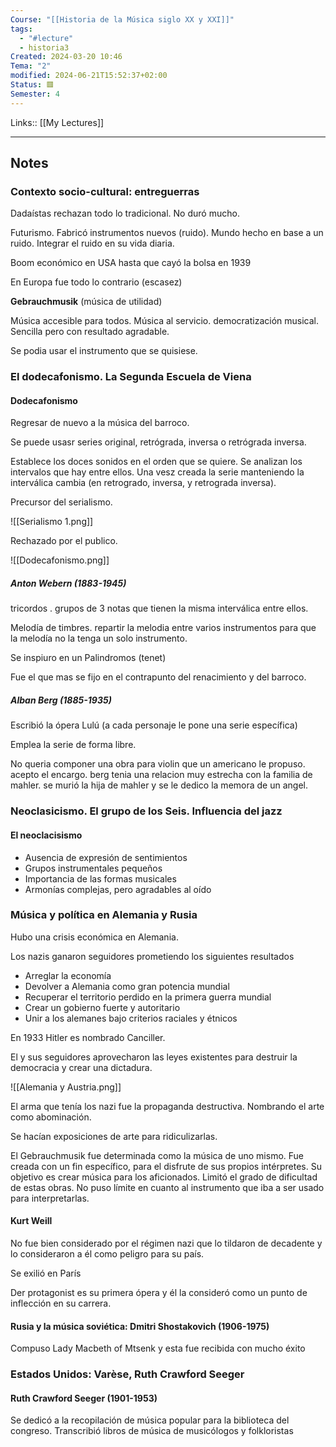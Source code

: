 ```yaml
---
Course: "[[Historia de la Música siglo XX y XXI]]"
tags:
  - "#lecture"
  - historia3
Created: 2024-03-20 10:46
Tema: "2"
modified: 2024-06-21T15:52:37+02:00
Status: 🟥
Semester: 4
---
```

Links:: [[My Lectures]]
___

## Notes

### Contexto socio-cultural: entreguerras

Dadaístas rechazan todo lo tradicional. No duró mucho.

Futurismo. Fabricó instrumentos nuevos (ruido). Mundo hecho en base a un ruido. Integrar el ruido en su vida diaria.

Boom económico en USA hasta que cayó la bolsa en 1939

En Europa fue todo lo contrario (escasez)

**Gebrauchmusik** (música de utilidad)

Música accesible para todos. Música al servicio. democratización musical. Sencilla pero con resultado agradable. 

Se podia usar el instrumento que se quisiese. 

### El dodecafonismo. La Segunda Escuela de Viena

#### Dodecafonismo

Regresar de nuevo a la música del barroco.

Se puede usasr series original, retrógrada, inversa o retrógrada inversa.

Establece los doces sonidos en el orden que se quiere. Se analizan los intervalos que hay entre ellos. Una vesz creada la serie manteniendo la interválica cambia (en retrogrado, inversa, y retrograda inversa). 

Precursor del serialismo.

![[Serialismo 1.png]]

Rechazado por el publico.

![[Dodecafonismo.png]]

##### Anton Webern (1883-1945)

tricordos . grupos de 3 notas que tienen la misma interválica entre ellos.

Melodía de timbres. repartir la melodia entre varios instrumentos para que la melodía no la tenga un solo instrumento.

Se inspiuro en un Palindromos  (tenet)

Fue el que mas se fijo en el contrapunto del renacimiento y del barroco.

##### Alban Berg (1885-1935)

Escribió la ópera Lulú (a cada personaje le pone una serie específica)

Emplea la serie de forma libre.

No queria componer una obra para violin que un americano le propuso.  acepto el encargo. berg tenia una relacion muy estrecha con la familia de mahler. se murió la hija de mahler y se le dedico la memora de un angel.

### Neoclasicismo. El grupo de los Seis. Influencia del jazz

#### El neoclacisismo

* Ausencia de expresión de sentimientos
* Grupos instrumentales pequeños
* Importancia de las formas musicales
* Armonías complejas, pero agradables al oído

### Música y política en Alemania y Rusia

Hubo una crisis económica en Alemania. 

Los nazis ganaron seguidores prometiendo los siguientes resultados
- Arreglar la economía
- Devolver a Alemania como gran potencia mundial
- Recuperar el territorio perdido en la primera guerra mundial
- Crear un gobierno fuerte y autoritario
- Unir a los alemanes bajo criterios raciales y étnicos

En 1933 Hitler es nombrado Canciller.

El y sus seguidores aprovecharon las leyes existentes para destruir la democracia y crear una dictadura.

![[Alemania y Austria.png]]

El arma que tenía los nazi fue la propaganda destructiva. Nombrando el arte como abominación.

Se hacían exposiciones de arte para ridiculizarlas.

El Gebrauchmusik fue determinada como la música de uno mismo. Fue creada con un fin específico, para el disfrute de sus propios intérpretes. Su objetivo es crear música para los aficionados. Limitó el grado de dificultad de estas obras. No puso límite en cuanto al instrumento que iba a ser usado para interpretarlas.

#### Kurt Weill

No fue bien considerado por el régimen nazi que lo tildaron de decadente y lo consideraron a él como peligro para su país.

Se exilió en París

Der protagonist es su primera ópera y él la consideró como un punto de inflección en su carrera.

#### Rusia y la música soviética: Dmitri Shostakovich (1906-1975)

Compuso Lady Macbeth of Mtsenk y esta fue recibida con mucho éxito


### Estados Unidos: Varèse, Ruth Crawford Seeger

#### Ruth Crawford Seeger (1901-1953)
Se dedicó a la recopilación de música popular para la biblioteca del congreso. Transcribió libros de música de musicólogos y folkloristas


